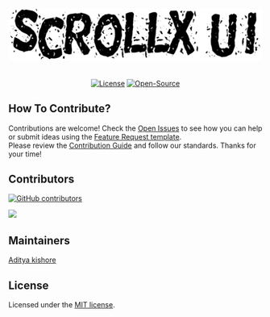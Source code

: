<div align="center">
	<br>
	<br>
    <picture>
      <source media="(prefers-color-scheme: light)" srcset="src/svg/Scrollxdark.svg">
      <source media="(prefers-color-scheme: dark)" srcset="src/svg/Scrollxx.svg">
      <img src="src/svg/Scrollxdark.svg" alt="ScrollX-UI logo" width="1000">
    </picture>
	<br>
	<br>
</div>
<br />

<div align="center">
  <a href="https://github.com/Adityakishore0/ScrollX-UI/blob/main/LICENSE.md"><img alt="License" src="https://img.shields.io/badge/License-MIT-red.svg"></a>
  <a href="https://github.com/Adityakishore0/ScrollX-UI/blob/main/CONTRIBUTING.md"><img alt="Open-Source" src="https://img.shields.io/badge/Open-Source-red.svg"></a>
</div>

## How To Contribute?

Contributions are welcome! Check the [Open Issues](https://github.com/Adityakishore0/ScrollX-UI/issues) to see how you can help or submit ideas using the [Feature Request template](https://github.com/Adityakishore0/ScrollX-UI/issues/new?template=2-feature-request.yml).</br>
Please review the [Contribution Guide](https://github.com/Adityakishore0/ScrollX-UI/blob/main/CONTRIBUTING.md) and follow our standards. Thanks for your time!

## Contributors

[![GitHub contributors](https://img.shields.io/github/contributors/Adityakishore0/ScrollX-UI)](https://github.com/Adityakishore0/ScrollX-UI/graphs/contributors)

<a href="https://github.com/Adityakishore0/ScrollX-UI/graphs/contributors">  
  <img src="https://contrib.rocks/image?repo=Adityakishore0/ScrollX-UI&random=456" />  
</a>  
  
  
## Maintainers

[Aditya kishore](https://github.com/Adityakishore0)

## License

Licensed under the [MIT license](https://github.com/Adityakishore0/ScrollX-UI/blob/main/LICENSE.md).
